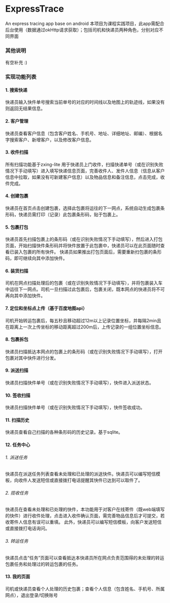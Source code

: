 # ExpressTrace
An express tracing app base on android
本项目为课程实践项目，此app需配合后台使用（数据通过okHttp请求获取）；包括司机和快递员两种角色，分别对应不同界面
### 其他说明
有空补充 :)
### 实现功能列表
#### 1. 搜索快递
快递员输入快件单号搜索当前单号的对应的时间线以及地图上的轨迹线，如果没有则返回无结果信息。
#### 2. 客户管理
快递员查看客户信息（包含客户姓名、手机号、地址、详细地址、邮编）、根据名字搜索客户、新增客户，以及修改客户信息。
#### 3. 收件扫描
所有扫描功能基于zxing-lite
用于快递员上门收件，扫描快递单号（或在识别失败情况下手动填写）进入填写快递信息页面，完善收件人、发件人信息（信息从客户信息中拉取，如果没有可新建客户信息）以及物品信息和备注信息，点击完成，收件完成。
#### 4. 创建包裹
快递员在首页点击创建包裹，选择此包裹将运往的下一网点，系统自动生成包裹条形码，快递员需打印（记录）此包裹条形码，贴于包裹上。
#### 5. 包裹打包
快递员首先扫描包裹上的条形码（或在识别失败情况下手动填写），然后进入打包页面，开始扫描快件条形码并将快件放置于此包裹中，快递员可以在此页面随时查看已装入包裹的所有快件。
快递员如果推出打包页面后，需要重新扫包裹的条形码，即可继续向其中添加快件。
#### 6.   装货扫描
司机在网点扫描处理后的包裹（或在识别失败情况下手动填写），并将包裹装入车中运往下一网点。司机一旦扫描过此包裹后，包裹关闭，既本网点的快递员将不可再向其中添加快件。
#### 7.   定位和坐标点上传（基于百度地图api）
司机开始转运包裹后，每五秒且移动超过12m以上记录位置坐标，并每隔2min且在距离上一次上传坐标的移动距离超过200m后，上传记录的一组位置坐标信息。
#### 8.   包裹拆包
快递员扫描抵达本网点的包裹上的条形码（或在识别失败情况下手动填写），打开包裹对其中快件进行分发。
#### 9.   派送扫描
快递员扫描快件单号（或在识别失败情况下手动填写），快件进入派送状态。
#### 10.  签收扫描
快递员扫描快件单号（或在识别失败情况下手动填写），快件签收成功。
#### 11.  扫描历史
快递员查看自己扫描的各种条形码的历史记录。基于sqlite。
#### 12. 任务中心
###### 1.  派送任务
快递员在派送任务列表查看未处理和已处理的派送快件。快递员可以编写短信模板，向收件人发送短信或直接拨打电话提醒其快件已达到可以取件了。
###### 2.  揽收任务
快递员在查看未处理和已处理的快件，本功能用于对客户在线寄件（既web端填写的快件）进行收件处理，点击进入收件确认页面，需完善物品信息后才可提交，若收寄件人信息有误可以重填。
此外，快递员可以编写短信模板，向客户发送短信或直接拨打电话询问。
###### 3. 转运任务
快递员点击“任务”页面可以查看抵达本快递员所在网点负责范围得的未处理的转运包裹任务和处理过的转运包裹的任务。
#### 13.  我的页面
司机或快递员查看个人处理的历史包裹；查看个人信息（包含姓名、手机号、所属网点），退出登录/切换账号
